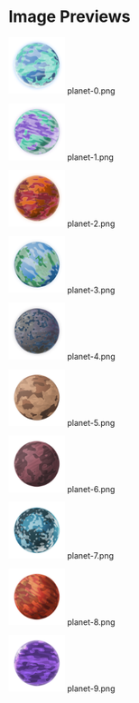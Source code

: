 # Image Previews

<img src="planet-0.png" width="100" /> planet-0.png<br>

<img src="planet-1.png" width="100" /> planet-1.png<br>

<img src="planet-2.png" width="100" /> planet-2.png<br>

<img src="planet-3.png" width="100" /> planet-3.png<br>

<img src="planet-4.png" width="100" /> planet-4.png<br>

<img src="planet-5.png" width="100" /> planet-5.png<br>

<img src="planet-6.png" width="100" /> planet-6.png<br>

<img src="planet-7.png" width="100" /> planet-7.png<br>

<img src="planet-8.png" width="100" /> planet-8.png<br>

<img src="planet-9.png" width="100" /> planet-9.png<br>


